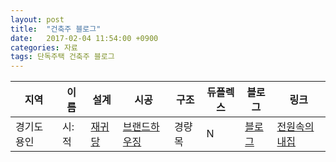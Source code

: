 ```yaml
---
layout: post
title:  "건축주 블로그"
date:   2017-02-04 11:54:00 +0900
categories: 자료
tags: 단독주택 건축주 블로그
---
```


| 지역 | 이름 | 설계 | 시공 | 구조 | 듀플렉스 | 블로그 | 링크 |
| --- | --- | --- | --- | --- | ----- | ----- | --- |
| 경기도 용인 | 시:적 | [재귀당][01] | [브랜드하우징][01_1] | 경량목 | N | [블로그][01_blog] | [전원속의 내집][01_2] |

[01]: http://jaeguidang.com/220817933649
[01_blog]: http://artknitting.blog.me/220820782093
[01_1]: http://cafe.naver.com/metalwood
[01_2]: http://navercast.naver.com/magazine_contents.nhn?rid=1433&contents_id=125586